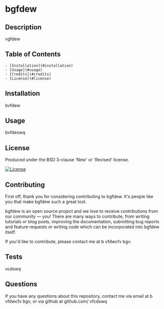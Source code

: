 # bgfdew

  ## Description
  vgfdew
  
  ## Table of Contents
  
    - [Installation](#installation)
    - [Usage](#usage)
    - [Credits](#credits)
    - [License](#license)
    
  ## Installation
  bvfdew

  ## Usage
  bvfdeswq

  ## License
  Produced under the BSD 3-clause 'New' or 'Revised' license.

  [![License](https://img.shields.io/badge/License-BSD_3--Clause-blue.svg)](https://opensource.org/licenses/BSD-3-Clause)

  ## Contributing
  First off, thank you for considering contributing to bgfdew. It's people like you that make bgfdew such a great tool.
    
  bgfdew is an open source project and we love to receive contributions from our community — you! There are many ways to contribute, from writing tutorials or blog posts, improving the documentation, submitting bug reports and feature requests or writing code which can be incorporated into bgfdew itself.
    
  If you'd like to contribute, please contact me at b vfdwcfv bgv.

  ## Tests
  vcdswq

  ## Questions
  If you have any questions about this repository, contact me via email at b vfdwcfv bgv, or via github at github.com/ vfcdswq	
